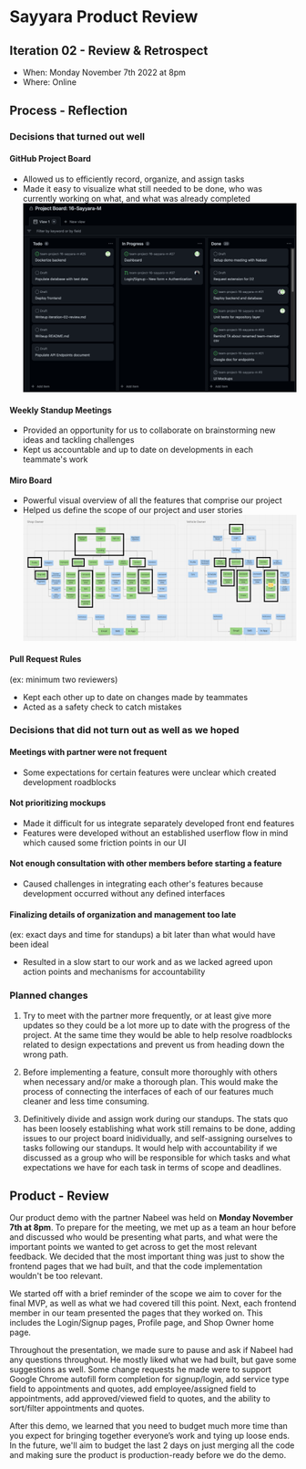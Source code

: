 # Sayyara Product Review

## Iteration 02 - Review & Retrospect

* When: Monday November 7th 2022 at 8pm
* Where: Online

## Process - Reflection

### Decisions that turned out well

#### GitHub Project Board
 - Allowed us to efficiently record, organize, and assign tasks
 - Made it easy to visualize what still needed to be done, who was currently working on what, and what was already completed
 ![Project Board](ProjectBoard.png)

#### Weekly Standup Meetings
- Provided an opportunity for us to collaborate on brainstorming new ideas and tackling challenges
- Kept us accountable and up to date on developments in each teammate's work

#### Miro Board
- Powerful visual overview of all the features that comprise our project 
- Helped us define the scope of our project and user stories
![Project Board](MiroBoard.png)

#### Pull Request Rules
(ex: minimum two reviewers)
- Kept each other up to date on changes made by teammates
- Acted as a safety check to catch mistakes



### Decisions that did not turn out as well as we hoped

#### Meetings with partner were not frequent
- Some expectations for certain features were unclear which created development roadblocks 

#### Not prioritizing mockups
- Made it difficult for us integrate separately developed front end features
- Features were developed without an established userflow flow in mind which caused some friction points in our UI

#### Not enough consultation with other members before starting a feature
- Caused challenges in integrating each other's features because development occurred without any defined interfaces

#### Finalizing details of organization and management too late
(ex: exact days and time for standups) a bit later than what would have been ideal
- Resulted in a slow start to our work and as we lacked agreed upon action points and mechanisms for accountability



### Planned changes

1. Try to meet with the partner more frequently, or at least give more updates so they could be a lot more up to date with the progress of the project. At the same time they would be able to help resolve roadblocks related to design expectations and prevent us from heading down the wrong path.

2. Before implementing a feature, consult more thoroughly with others when necessary and/or make a thorough plan. This would make the process of connecting the interfaces of each of our features much cleaner and less time consuming.

3. Definitively divide and assign work during our standups. The stats quo has been loosely establishing what work still remains to be done, adding issues to our project board inidividually, and self-assigning ourselves to tasks following our standups. It would help with accountability if we discussed as a group who will be responsible for which tasks and what expectations we have for each task in terms of scope and deadlines.



## Product - Review

Our product demo with the partner Nabeel was held on **Monday November 7th at 8pm**. To prepare for the meeting, we met up as a team an hour before and discussed who would be presenting what parts, and what were the important points we wanted to get across to get the most relevant feedback. We decided that the most important thing was just to show the frontend pages that we had built, and that the code implementation wouldn't be too relevant. 

We started off with a brief reminder of the scope we aim to cover for the final MVP, as well as what we had covered till this point. Next, each frontend member in our team presented the pages that they worked on. This includes the Login/Signup pages, Profile page, and Shop Owner home page.

Throughout the presentation, we made sure to pause and ask if Nabeel had any questions throughout. He mostly liked what we had built, but gave some suggestions as well.
Some change requests he made were to support Google Chrome autofill form completion for signup/login, add service type field to appointments and quotes, add employee/assigned field to appointments, add approved/viewed field to quotes, and the ability to sort/filter appointments and quotes.

After this demo, we learned that you need to budget much more time than you expect for bringing together everyone’s work and tying up loose ends. In the future, we'll aim to budget the last 2 days on just merging all the code and making sure the product is production-ready before we do the demo.
